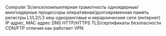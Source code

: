 Computer Science/компьютерная грамотность
одноядерные/многоядерные процессоры
оперативная/долговременная память
регистры
L1/L2/L3 кеш
одноранговые и иерархические сети (интернет)
IP адрес, MAC адрес
DNS
HTTP/HTTPS
TLS/сертификаты безопасности
CDN/FTP отличия
как работает VPN
